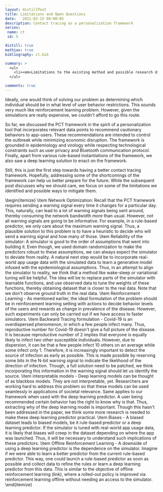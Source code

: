```yaml
---
layout: distillPost
title: Limitations and Open Questions
date:   2021-02-15 00:00:05
description: Contact tracing as a personalization framework
series:
 name: ct
 id: 5

distill: true
mathjax: true
bibliography: ct.bib

summary: >
  <ul>
    <li><em>Limitations to the existing method and possible research directions are discussed</em></li>
  </ul>

comments: true
---
```



Ideally, one would think of solving our problem as determining which individual should be in what level of user behavior restrictions.
    This sounds very much like reinforcement learning problem.
    However, given the simulations are really expensive, we couldn't afford to go this route.
    
So far, we discussed the PCT framework in the spirit of a personalization tool that incorporates relevant data points to recommend cautionary behaviors to app-users.
These recommendations are intended to control the outbreak while minimizing economic disruption.
The framework is grounded in epidemiology and virology while respecting technological constraints such as user privacy and Bluetooth communication protocol.
Finally, apart from various rule-based instantiations of the framework, we also saw a deep learning solution to enact on the framework.

Still, this is just the first step towards having a better contact tracing framework.
Hopefully, addressing some of the shortcomings of the framework can help us better prepare for the future.
While the subsequent post discusses why we should care, we focus on some of the limitations we identified and possible ways to mitigate them.

\begin{itemize}
    \item Network Optimization: Recall that the PCT framework requires sending a warning signal every time it changes for a particular day.
    This, naturally, can lead to a lot of warning signals being sent around, thereby consuming the network bandwidth more than usual.
    However, not all warning signals are going to be informative.
    For example, in a rule-based predictor, we only care about the maximum warning signal.
    Thus, a plausible solution to this problem is to have a heuristic to decide who will send a warning signal and how many of those.
    \item Reliability of the simulator: A simulator is good to the order of assumptions that went into building it.
    Even though, we used domain randomization to make the predictors robust to these assumptions, we can always expect the simulator to deviate from reality.
    A natural next step would be to incorporate real-world app usage data with the simulated data to learn a generative model infused with the epidemiological assumptions.
    Thus, in an attempt to align the simulator to reality, we think that a method like wake-sleep or variational tuning will be helpful.
    The idea will be to replace parts of the simulator with learnable functions, and use observed data to tune the weights of these functions, thereby obtaining dataset that is closer to the real data.
    Note that we don't observe ground truth in the real data.
    \item Reinforcement Learning - As mentioned earlier, the ideal formulation of the problem should be in reinforcement learning setting with actions to decide behavior levels of the users and rewards as change in prevalence of the disease.
    However, such experiments can only be carried out if we have access to faster simulators.
    \item Backward Tracing formulation - Covid-19 is an overdispersed phenomenon, in which a few people infect many.
    Thus, reproductive number for Covid-19 doesn't give a full picture of the disease.
    It is because reproductive number of $2$ implies that everyone is equally likely to infect two other susceptible individuals.
    However, due to dispersion, it can be that a few people infect 10 others on an average while some infect only 1.
    Therefore, it is increasingly important to detect the source of infection as early as possible.
    This is made possible by reserving some bits in the N-bit warning signal to indicate the likelihood of the direction of infection.
    Though, a full solution need to be patched, we think incorporating this information in the warning signal should let us identify the source.
    \item interpretable models - Deep learning models can be thought of as blackbox models.
    They are not interpretable, yet.
    Researchers are working hard to address this problem so that these models can be used seamlessly in applications of societal relevance.
    Same applies to our framework when used with the deep learning predictor.
    A user being recommended certain behavior has the right to know why is that.
    Thus, extracting why of the deep learning model is important.
    Though this hasn't been addressed in the paper, we think some more research is needed to make these deep learning predictor practical.
    \item Biases - A biased dataset leads to biased models, be it rule-based predictor or a deep learning predictor.
    If the simulator is tuned with real-world app usage data, it is likely that biases will creep in the dataset depending on where the app was launched.
    Thus, it will be necessary to understand such implications of these predictors.
    \item Offline Reinforcement Learning - A downside of using a deep learning predictor is the dependence on the simulator.
    Imagine if we were able to learn a better predictor from the current rule-based predictor.
    This way, one could launch a rule-based predictor as soon as possible and collect data to refine the rules or learn a deep learning predictor from this data.
    This is similar to the objective of offline reinforcement learning (link), where a rolled-out policy is improved via reinforcement learning offline without needing an access to the simulator.
\end{itemize}
